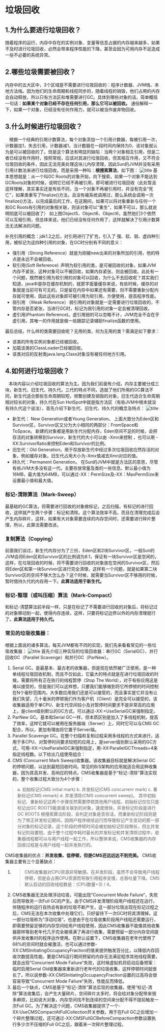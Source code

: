 # 垃圾回收
## 1.为什么要进行垃圾回收？ 

随着程序的运行，内存中存在的实例对象、变量等信息占据的内存越来越多，如果不及时进行垃圾回收，必然会带来程序性能的下降，甚至会因为可用内存不足造成一些不必要的系统异常。 

## 2.哪些垃圾需要被回收？ 

内存中的五大区中，3个区域是不需要进行垃圾回收的：程序计数器、JVM栈、本地方法栈。因为他们的生命周期和线程同步的，随着线程的销毁，他们占用的内存会自动释放，所以只有方法区和堆需要进行GC。具体到哪些对象的话，简单概括一句话：**如果某个对象已经不存在任何引用，那么它可以被回收。** 通俗解释一下，如果一个对象，已经没有任何作用力，就可以被当作废弃物回收。 

## 3.什么时候进行垃圾回收？ 

    根据一个经典的引用计数算法，每个对象添加一个引用计数器，每被引用一次，计数器加1，失去引用，计数器减1，当计数器在一段时间内保持为0，该对象就认为是可以被回收的了。但是这个算法有明显的缺陷：当两个对象相互引用，但是二者已经没有作用时，按照常规，应该对其进行垃圾回收，但其相互作用，又不符合垃圾回收的条件，因此无法完美处理这块儿内存清理，因此Sun的JVM并没有采用引用计数法来进行垃圾回收。而是采用一种叫：**根搜索算法**，如下图： 
![title](https://raw.githubusercontent.com/lllpla/img/master/gitnote/2020/04/11/1586599406081-1586599406089.png)
基本思想就是：从一个叫GC Roots的对象开始，向下搜索，如果一个对象不能达到GCRoots对象的时候，说明它已经不再被引用，即可被进行垃圾回收（此处暂且这样理解，其实事实还是有些不同，当一个对象不再被引用时，并没有完全“死亡”，如果类重写了finalize()方法，且没有被系统调用过，那么系统会调用一次finalize()方法，以完成最后的工作，在这期间，如果可以将对象重新与任何一个和GC Roots有引用的对象相关联，则该对象可以“重生”，如果不可以，那么就说明彻底可以被回收了） 如上图Object5、Object6、Object6，虽然他们3个依然可以互相引用，但总体来说，他们已经没有任何作用了，这样就解决了引用计数算法无法解决的问题。 

补充引用的概念：jdk1.2之后，对引用进行了扩充，引入了 强、软、弱、虚四种引用，被标记为这四种引用的对象，在GC时分别有不同的意义： 
- 强引用（Strong Reference）就是为刚被new出来的对象所加的引用，他的特点是永远不会被回收。 
- 软引用(Soft Reference)  声明为软引用的类，是可被回收的对象，如果JVM内存不紧张，这种对象可以不被回收，如果内存紧张、则会被回收。此处有一个问题，既然被引用为软引用的对象可以回收，为什么不去回收呢？其实我们知道，java中是存在缓存机制的，就那字面量缓存来说，有些时候，缓存的对象就是当前可有可无的。只是留在内存中如果还有需要，则不需要重新分配内存就可使用，因此这些对象即可被引用为软引用，方便使用，提高程序性能。 
- 弱引用 （Weak Reference） 弱引用的对象就是一定需要进行垃圾回收的，不管内存是否紧张，当进行GC时，标记为弱引用的对象一定会被清理回收。 
- 虚引用(Phantom Reference)。虚引用弱的可以忽略不计，JVM完全不会在乎虚引用，其唯一的作用就是做一些跟踪记录辅助finalize函数的使用。 

最后总结，什么样的类需要回收呢？无用的类，何为无用的类？需满足如下要求： 
- 该类的所有实例对象都已经被回收。 
- 加载该类的ClassLoader已经被回收。 
- 该类对应的反射类java.lang.Class对象没有被任何地方引用。 
## 4.如何进行垃圾回收？ 

    本块内容以介绍垃圾回收的算法为主。因为我们前面有介绍，内存主要被分成三块，新生代、旧生代、持久代。三代的特点不同，造就了他们所用的GC算法不同，新生代适合那些生命周期较短，频繁创建及销毁的对象，旧生代适合生命周期相对较长的对象，持久代在Sun HotSpot中就是指方法区（有些JVM中根本就没有持久代这个说法），首先介绍下新生代、旧生代、持久代的概念及特点： 
![title](https://raw.githubusercontent.com/lllpla/img/master/gitnote/2020/04/11/1586599524816-1586599524820.png)
- 新生代： New Generation或者Young Generation。 上面大致分为Eden区和Survivor区，Survivor区又分为大小相同的两部分：FromSpace和ToSpace。 新建的对象都是用新生代分配内存，Eden空间不足的时候，会把存活的对象转移到Survivor，新生代的大小可以由 -Xmn来控制 ，也可以用 -XX:SurvivorRatio来控制Eden和Survivor的比例。
- 旧生代：Old Generation。用于存放新生代中经过多次垃圾回收应然存活的对象，例如缓存对象。旧生代占用大小为-Xmx值减去Xmn对应的值。 
- 持久代：Permanent Generation。 在Sun的JVM中就是方法区的意思，尽管有些JVM大多没有这一代。主要存放常量及类的一些信息。默认最小值为16MB，最大值为64MB，可以通过-XX：PermSize及-XX：MaxPermSize来设置最小值和最大值。 

### 标记-清除算法（Mark-Sweep） 

最基础的GC算法，将需要进行回收的对象做标记，之后扫描，有标记的进行回收，这样就产生两个步骤：标记和清除。这个算法效率不高，而且在清理完成后会产生内存碎片，这样，如果有大对象需要连续的内存空间时，还需要进行碎片整理，所以，此算法需要改进。 

### 复制算法（Copying） 

前面我们谈过，新生代内存分为了三份，Eden区和2块Survivor区，一般Sun的JVM会将Eden区和Survivor区的比例调为8:1，保证有一块Survivor区是空闲的，这样，在垃圾回收的时候，将不需要进行回收的对象放在空闲的Survivor区，然后将Eden区和第一块Survivor区进行完全清理，这样有一个问题，就是如果第二块Survivor区的空间不够大怎么办？这个时候，就需要当Survivor区不够用的时候，暂时借持久代的内存用一下。**此算法适用于新生代。** 

### 标记-整理（或叫压缩）算法（Mark-Compact） 

和标记-清楚算法前半段一样，只是在标记了不需要进行回收的对象后，将标记过的对象移动到一起，使得内存连续，这样，只要将标记边界以外的内存清理就行了。**此算法适用于持久代。** 

### 常见的垃圾收集器：  

根据上面说的诸多算法，每天JVM都有不同的实现，我们先来看看常见的一些垃圾收集器：
![title](https://raw.githubusercontent.com/lllpla/img/master/gitnote/2020/04/11/1586599682155-1586599682159.png)
首先介绍三种实际的垃圾回收器：串行GC（SerialGC）、并行回收GC（Parallel Scavenge）和并行GC（ParNew）。 
1. Serial GC。是最基本、最古老的收集器，但是现在依然被广泛使用，是一种单线程垃圾回收机制，而且不仅如此，它最大的特点就是在进行垃圾回收的时候，需要将所有正在执行的线程暂停（Stop The World），对于有些应用这是难以接受的，但是我们可以这样想，只要我们能够做到将它所停顿的时间控制在N个毫秒范围内，大多数应用我们还是可以接受的，而且事实是它并没有让我们失望，几十毫米的停顿我们作为客户机（Client）是完全可以接受的，该收集器适用于单CPU、新生代空间较小及对暂停时间要求不是非常高的应用上，是client级别默认的GC方式，可以通过-XX:+UseSerialGC来强制指定。 
2. ParNew GC。基本和Serial GC一样，但本质区别是加入了多线程机制，提高了效率，这样它就可以被用在服务器端（Server）上，同时它可以与CMS GC配合，所以，更加有理由将它置于Server端。 
3. Parallel Scavenge GC。在整个扫描和复制过程采用多线程的方式来进行，适用于多CPU、对暂停时间要求较短的应用上，是server级别默认采用的GC方式，可用-XX:+UseParallelGC来强制指定，用-XX:ParallelGCThreads=4来指定线程数。以下给出几组使用组合： 
4. CMS (Concurrent Mark Sweep)收集器。该收集器目标就是解决Serial GC 的停顿问题，以达到最短回收时间。常见的B/S架构的应用就适合用这种收集器，因为其高并发、高响应的特点。CMS收集器是基于“标记-清除”算法实现的，整个收集过程大致分为4个步骤： 
>a. 初始标记(CMS initial mark)
>b. 并发标记(CMS concurrenr mark)
>c. 重新标记(CMS remark)
>d. 并发清除(CMS concurrent sweep)。 
>其中初始标记、重新标记这两个步骤任然需要停顿其他用户线程。初始标记仅仅只是标记出GC ROOTS能直接关联到的对象，速度很快，并发标记阶段是进行GC ROOTS 根搜索算法阶段，会判定对象是否存活。而重新标记阶段则是为了修正并发标记期间，因用户程序继续运行而导致标记产生变动的那一部分对象的标记记录，这个阶段的停顿时间会被初始标记阶段稍长，但比并发标记阶段要短。由于整个过程中耗时最长的并发标记和并发清除过程中，收集器线程都可以与用户线程一起工作，所以整体来说，CMS收集器的内存回收过程是与用户线程一起并发执行的。 

CMS收集器的优点：**并发收集、低停顿，但是CMS还远远达不到完美。** 
CMS收集器主要有三个显著缺点： 
1. > CMS收集器对CPU资源非常敏感。在并发阶段，虽然不会导致用户线程停顿，但是会占用CPU资源而导致引用程序变慢，总吞吐量下降。CMS默认启动的回收线程数是：(CPU数量+3) / 4。 
2. CMS收集器无法处理浮动垃圾，可能出现“Concurrent Mode Failure“，失败后而导致另一次Full GC的产生。由于CMS并发清理阶段用户线程还在运行，伴随程序的运行自热会有新的垃圾不断产生，这一部分垃圾出现在标记过程之后，CMS无法在本次收集中处理它们，只好留待下一次GC时将其清理掉。这一部分垃圾称为“浮动垃圾”。也是由于在垃圾收集阶段用户线程还需要运行，即需要预留足够的内存空间给用户线程使用，因此CMS收集器不能像其他收集器那样等到老年代几乎完全被填满了再进行收集，需要预留一部分内存空间提供并发收集时的程序运作使用。在默认设置下，CMS收集器在老年代使用了68%的空间时就会被激活，也可以通过参数-XX:CMSInitiatingOccupancyFraction的值来提供触发百分比，以降低内存回收次数提高性能。要是CMS运行期间预留的内存无法满足程序其他线程需要，就会出现“Concurrent Mode Failure”失败，这时候虚拟机将启动后备预案：临时启用Serial Old收集器来重新进行老年代的垃圾收集，这样停顿时间就很长了。所以说参数-XX:CMSInitiatingOccupancyFraction设置的过高将会很容易导致“Concurrent Mode Failure”失败，性能反而降低。 
3. 最后一个缺点，CMS是基于“标记-清除”算法实现的收集器，使用“标记-清除”算法收集后，会产生大量碎片。空间碎片太多时，将会给对象分配带来很多麻烦，比如说大对象，内存空间找不到连续的空间来分配不得不提前触发一次Full GC。为了解决这个问题，CMS收集器提供了一个-XX:UseCMSCompactAtFullCollection开关参数，用于在Full GC之后增加一个碎片整理过程，还可通过-XX:CMSFullGCBeforeCompaction参数设置执行多少次不压缩的Full GC之后，跟着来一次碎片整理过程。 
